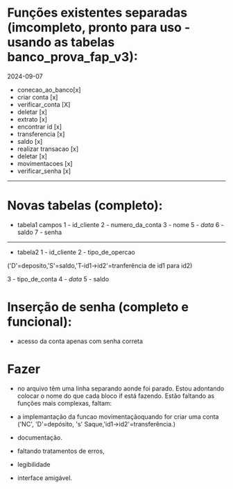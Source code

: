 # Funções existentes separadas (imcompleto, pronto para uso - usando as tabelas banco_prova_fap_v3):
2024-09-07
- conecao_ao_banco[x]
- criar conta [x]
- verificar_conta   [X]
- deletar [x]
- extrato [x]
- encontrar id [x]
- transferencia [x]
- saldo [x]
- realizar transacao [x]
- deletar [x]
- movimentacoes [x]
- verificar_senha [x]
---
# Novas tabelas (completo):
- tabela1 campos
1 - id_cliente
2 - numero_da_conta
3 - nome
5 - _data_
6 - saldo
7 - senha
---
- tabela2 
1 - id_cliente
2 - tipo_de_opercao 

('D'=deposito,'S'=saldo,'T-id1->id2'=tranferência de id1 para id2)


3 - tipo_de_conta 
4 - _data_
5 - saldo

# Inserção de senha (completo e funcional):

 - acesso da conta apenas com senha correta


# Fazer

 - no arquivo têm uma linha separando aonde foi parado. Estou adontando colocar o nome do que cada bloco
if está fazendo. Estão faltando as funções mais complexas, faltam:

 - a implemantação da funcao movimentaçãoquando for criar uma conta ('NC', 'D'=depósito, 's' Saque,'id1->id2'=transferência.)
 - documentação. 
 - faltando tratamentos de erros, 
 - legibilidade 
 - interface amigável.
